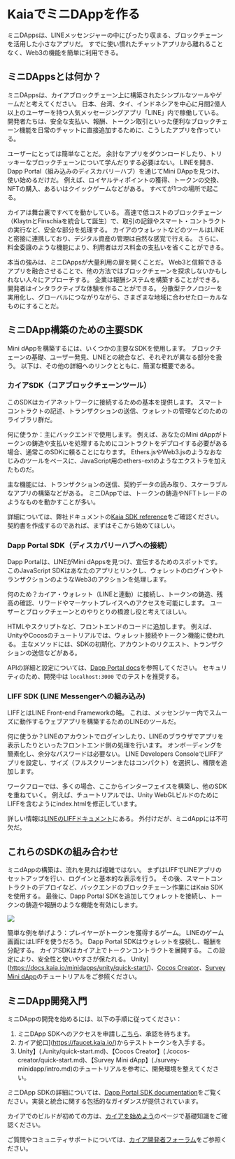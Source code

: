 # KaiaでミニDAppを作る

ミニDAppsは、LINEメッセンジャーの中にぴったり収まる、ブロックチェーンを活用した小さなアプリだ。 すでに使い慣れたチャットアプリから離れることなく、Web3の機能を簡単に利用できる。

## ミニDAppsとは何か？

ミニDAppsは、カイアブロックチェーン上に構築されたシンプルなツールやゲームだと考えてください。 日本、台湾、タイ、インドネシアを中心に月間2億人以上のユーザーを持つ人気メッセージングアプリ「LINE」内で稼働している。 開発者たちは、安全な支払い、報酬、トークン取引といった便利なブロックチェーン機能を日常のチャットに直接追加するために、こうしたアプリを作っている。

ユーザーにとっては簡単なことだ。 余計なアプリをダウンロードしたり、トリッキーなブロックチェーンについて学んだりする必要はない。 LINEを開き、Dapp Portal（組み込みのディスカバリーハブ）を通じてMini DAppを見つけ、使い始めるだけだ。 例えば、ロイヤルティポイントの獲得、トークンの交換、NFTの購入、あるいはクイックゲームなどがある。 すべてが1つの場所で起こる。

カイアは舞台裏ですべてを動かしている。 高速で低コストのブロックチェーン（KlaytnとFinschiaを統合して誕生）で、取引の記録やスマート・コントラクトの実行など、安全な部分を処理する。 カイアのウォレットなどのツールはLINEと密接に連携しており、デジタル資産の管理は自然な感覚で行える。 さらに、料金委譲のような機能により、利用者はガス料金の支払いを省くことができる。

本当の強みは、ミニDAppsが大量利用の扉を開くことだ。 Web3と信頼できるアプリを融合させることで、他の方法ではブロックチェーンを探求しないかもしれない人々にアプローチする。 企業は報酬システムを構築することができる。 開発者はインタラクティブな体験を作ることができる。 分散型テクノロジーを実用化し、グローバルにつながりながら、さまざまな地域に合わせたローカルなものにすることだ。

## ミニDApp構築のための主要SDK

Mini dAppを構築するには、いくつかの主要なSDKを使用します。 ブロックチェーンの基礎、ユーザー発見、LINEとの統合など、それぞれが異なる部分を扱う。 以下は、その他の詳細へのリンクとともに、簡潔な概要である。

### カイアSDK（コアブロックチェーンツール）

このSDKはカイアネットワークに接続するための基本を提供します。 スマートコントラクトの記述、トランザクションの送信、ウォレットの管理などのためのライブラリ群だ。

何に使うか：主にバックエンドで使用します。 例えば、あなたのMini dAppがトークンの鋳造や支払いを処理するためにコントラクトをデプロイする必要がある場合、通常このSDKに頼ることになります。 Ethers.jsやWeb3.jsのようなおなじみのツールをベースに、JavaScript用のethers-extのようなエクストラを加えたものだ。

主な機能には、トランザクションの送信、契約データの読み取り、スケーラブルなアプリの構築などがある。 ミニDAppでは、トークンの鋳造やNFTトレードのようなものを動かすことが多い。

詳細については、弊社ドキュメントの[Kaia SDK reference](../references/sdk/sdk.md)をご確認ください。 契約書を作成するのであれば、まずはそこから始めてほしい。

### Dapp Portal SDK（ディスカバリーハブへの接続）

Dapp Portalは、LINEがMini dAppsを見つけ、宣伝するためのスポットです。 このJavaScript SDKはあなたのアプリとリンクし、ウォレットのログインやトランザクションのようなWeb3のアクションを処理します。

何のため？カイア・ウォレット（LINEと連動）に接続し、トークンの鋳造、残高の確認、リワードやマーケットプレイスへのアクセスを可能にします。 ユーザーとブロックチェーンとのやりとりの橋渡し役と考えてほしい。

HTMLやスクリプトなど、フロントエンドのコードに追加します。 例えば、UnityやCocosのチュートリアルでは、ウォレット接続やトークン機能に使われる。 主なメソッドには、SDKの初期化、アカウントのリクエスト、トランザクションの送信などがある。

APIの詳細と設定については、[Dapp Portal docs](https://docs.dappportal.io/)を参照してください。 セキュリティのため、開発中は `localhost:3000` でのテストを推奨する。

### LIFF SDK (LINE Messengerへの組み込み)

LIFFとはLINE Front-end Frameworkの略。 これは、メッセンジャー内でスムーズに動作するウェブアプリを構築するためのLINEのツールだ。

何に使うか？LINEのアカウントでログインしたり、LINEのブラウザでアプリを表示したりといったフロントエンド側の処理を行います。 オンボーディングを簡素化し、余分なパスワードは必要ない。 LINE Developers ConsoleでLIFFアプリを設定し、サイズ（フルスクリーンまたはコンパクト）を選択し、権限を追加します。

ワークフローでは、多くの場合、ここからインターフェイスを構築し、他のSDKを重ねていく。 例えば、チュートリアルでは、Unity WebGLビルドのためにLIFFを含むようにindex.htmlを修正しています。

詳しい情報は[LINEのLIFFドキュメント](https://developers.line.biz/en/docs/liff/overview/)にある。 外付けだが、ミニdAppには不可欠だ。

## これらのSDKの組み合わせ

ミニdAppの構築は、流れを見れば複雑ではない。 まずはLIFFでLINEアプリのセットアップを行い、ログインと基本的な表示を行う。 その後、スマートコントラクトのデプロイなど、バックエンドのブロックチェーン作業にはKaia SDKを使用する。 最後に、Dapp Portal SDKを追加してウォレットを接続し、トークンの鋳造や報酬のような機能を有効にします。

![](/img/minidapps/sdk-overview.png)

簡単な例を挙げよう：プレイヤーがトークンを獲得するゲーム。 LINEのゲーム画面にはLIFFを使うだろう。 Dapp Portal SDKはウォレットを接続し、報酬を分配する。 カイアSDKはカイア上でトークンコントラクトを展開する。
この設定により、安全性と使いやすさが保たれる。 Unity](https://docs.kaia.io/minidapps/unity/quick-start/)、[Cocos Creator](https://docs.kaia.io/minidapps/cocos-creator/quick-start/)、[Survey Mini dApp](https://docs.kaia.io/minidapps/survey-minidapp/intro/)のチュートリアルをご参照ください。

## ミニDApp開発入門

ミニDAppの開発を始めるには、以下の手順に従ってください：

1. ミニDApp SDKへのアクセスを申請し[こちら](https://tally.so/r/w4Y5BB)、承認を待ちます。
2. カイア蛇口](https://faucet.kaia.io/)からテストトークンを入手する。
3. Unity】(./unity/quick-start.md)、【Cocos Creator】(./cocos-creator/quick-start.md)、【Survey Mini dApp】(./survey-minidapp/intro.md)のチュートリアルを参考に、開発環境を整えてください。

ミニDApp SDKの詳細については、[Dapp Portal SDK documentation](https://developers.dappportal.io/sdk)をご覧ください。実装と統合に関する包括的なガイダンスが提供されています。

カイアでのビルドが初めての方は、[カイアを始めよう](../build/get-started/get-started.mdx)のページで基礎知識をご確認ください。

ご質問やコミュニティサポートについては、[カイア開発者フォーラム](https://devforum.kaia.io/)をご参照ください。
